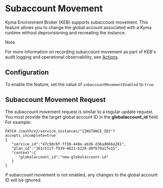 # Subaccount Movement

Kyma Environment Broker (KEB) supports subaccount movement. This feature allows you to change the global account associated with a Kyma runtime without deprovisioning and recreating the instance.

> [!NOTE]
> For more information on recording subaccount movement as part of KEB's audit logging and operational observability, see [Actions](03-90-actions.md).

## Configuration

To enable the feature, set the value of `subaccountMovementEnabled` to `true`.

## Subaccount Movement Request

The subaccount movement request is similar to a regular update request. You must provide the target global account ID in the **globalaccount_id** field. For example:

```http
PATCH /oauth/v2/service_instances/"{INSTANCE_ID}"?accepts_incomplete=true
{
   "service_id":"47c9dcbf-ff30-448e-ab36-d3bad66ba281",
   "plan_id":"361c511f-f939-4621-b228-d0fb79a1fe15",
   "context":{
      "globalaccount_id":"new-globalaccount-id"
   }
}
```

If subaccount movement is not enabled, any changes to the global account ID will be ignored.
